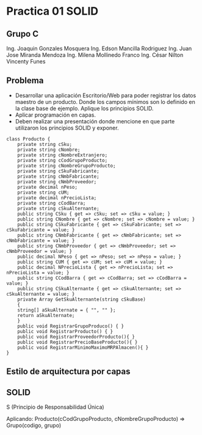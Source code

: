 # Practica 01 SOLID
## Grupo C
Ing. Joaquin Gonzales Mosquera
Ing. Edson Mancilla Rodriguez
Ing. Juan Jose Miranda Mendoza
Ing. Milena Mollinedo Franco
Ing. César Nilton Vincenty Funes

## Problema
* Desarrollar una aplicación Escritorio/Web para poder registrar los datos maestro de un producto. Donde los campos mínimos son lo definido en la clase base de ejemplo. Aplique los principios SOLID.
* Aplicar programación en capas.
* Deben realizar una presentación donde mencione en que parte utilizaron los principios SOLID y exponer.

```
class Producto {
    private string cSku;
    private string cNombre;
    private string cNombreExtranjero;
    private string cCodGrupoProducto;
    private string cNombreGrupoProducto;
    private string cSkuFabricante;
    private string cNmbFabricante;
    private string cNmbProveedor;
    private decimal nPeso;
    private string cUM;
    private decimal nPrecioLista;
    private string cCodBarra;
    private string cSkuAlternante;
    public string CSku { get => cSku; set => cSku = value; }
    public string CNombre { get => cNombre; set => cNombre = value; }
    public string CSkuFabricante { get => cSkuFabricante; set => cSkuFabricante = value; }
    public string CNmbFabricante { get => cNmbFabricante; set => cNmbFabricante = value; }
    public string CNmbProveedor { get => cNmbProveedor; set => cNmbProveedor = value; }
    public decimal NPeso { get => nPeso; set => nPeso = value; }
    public string CUM { get => cUM; set => cUM = value; }
    public decimal NPrecioLista { get => nPrecioLista; set => nPrecioLista = value; }
    public string CCodBarra { get => cCodBarra; set => cCodBarra = value; }
    public string CSkuAlternante { get => cSkuAlternante; set => cSkuAlternante = value; }
    private Array GetSkuAlternante(string cSkuBase)
    {
    string[] aSkuAlternate = { "", "" };
    return aSkuAlternate;
    }
    public void RegistrarGrupoProduco() { }
    public void RegistrarProducto() { }
    public void RegistrarProveedorProducto(){ }
    public void RegistrarPrecioBaseProducto(){ }
    public void RegistrarMinimoMaximoMRPAlmacen(){ }
}
```

## Estilo de arquitectura por capas

## SOLID

S (Principio de Responsabilidad Única)

Aplicando:
Producto(cCodGrupoProducto, cNombreGrupoProducto) => Grupo(codigo, grupo)

